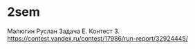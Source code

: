 # 2sem
Малюгин Руслан Задача E. Контест 3. https://contest.yandex.ru/contest/17986/run-report/32924445/
